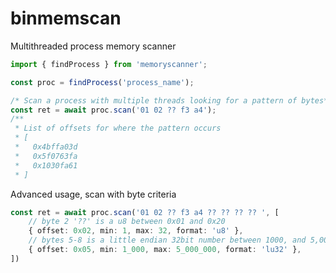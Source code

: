 # binmemscan


Multithreaded process memory scanner

```typescript
import { findProcess } from 'memoryscanner';

const proc = findProcess('process_name');

/* Scan a process with multiple threads looking for a pattern of bytes*/
const ret = await proc.scan('01 02 ?? f3 a4');
/**
 * List of offsets for where the pattern occurs
 * [
 *   0x4bffa03d
 *   0x5f0763fa
 *   0x1030fa61
 * ]

```

Advanced usage, scan with byte criteria

```typescript
const ret = await proc.scan('01 02 ?? f3 a4 ?? ?? ?? ?? ', [
    // byte 2 '??' is a u8 between 0x01 and 0x20
    { offset: 0x02, min: 1, max: 32, format: 'u8' },
    // bytes 5-8 is a little endian 32bit number between 1000, and 5,000,000
    { offset: 0x05, min: 1_000, max: 5_000_000, format: 'lu32' },
])
```